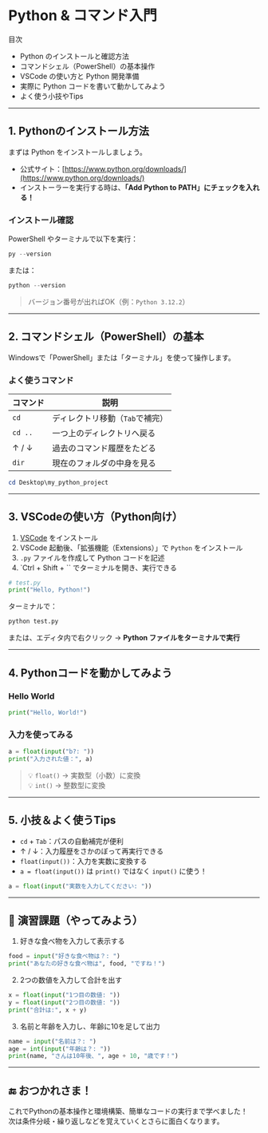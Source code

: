 # Python & コマンド入門

目次

- Python のインストールと確認方法
- コマンドシェル（PowerShell）の基本操作
- VSCode の使い方と Python 開発準備
- 実際に Python コードを書いて動かしてみよう
- よく使う小技やTips

---

## 1. Pythonのインストール方法

まずは Python をインストールしましょう。

- 公式サイト：[https://www.python.org/downloads/](https://www.python.org/downloads/)
- インストーラーを実行する時は、**「Add Python to PATH」にチェックを入れる！**

### インストール確認

PowerShell やターミナルで以下を実行：

```powershell
py --version
```

または：

```powershell
python --version
```

> バージョン番号が出ればOK（例：`Python 3.12.2`）

---

## 2. コマンドシェル（PowerShell）の基本

Windowsで「PowerShell」または「ターミナル」を使って操作します。

### よく使うコマンド

| コマンド        | 説明                           |
|---------------|--------------------------------|
| `cd`          | ディレクトリ移動（`Tab`で補完）|
| `cd ..`       | 一つ上のディレクトリへ戻る     |
| ↑ / ↓         | 過去のコマンド履歴をたどる     |
| `dir`         | 現在のフォルダの中身を見る     |

```powershell
cd Desktop\my_python_project
```

---

## 3. VSCodeの使い方（Python向け）

1. [VSCode](https://code.visualstudio.com/) をインストール  
2. VSCode 起動後、「拡張機能（Extensions）」で `Python` をインストール  
3. `.py` ファイルを作成して Python コードを記述  
4. `Ctrl + Shift + \`` でターミナルを開き、実行できる

```py
# test.py
print("Hello, Python!")
```

ターミナルで：

```bash
python test.py
```

または、エディタ内で右クリック → **Python ファイルをターミナルで実行**

---

## 4. Pythonコードを動かしてみよう

### Hello World

```py
print("Hello, World!")
```

### 入力を使ってみる

```py
a = float(input("b?: "))
print("入力された値：", a)
```

> 💡 `float()` → 実数型（小数）に変換  
> 💡 `int()` → 整数型に変換

---

## 5. 小技＆よく使うTips

- `cd` + `Tab`：パスの自動補完が便利  
- ↑ / ↓：入力履歴をさかのぼって再実行できる  
- `float(input())`：入力を実数に変換する  
- `a = float(input())` は `print()` ではなく `input()` に使う！

```py
a = float(input("実数を入力してください: "))
```

---

## 📝 演習課題（やってみよう）

1. 好きな食べ物を入力して表示する

```py
food = input("好きな食べ物は？: ")
print("あなたの好きな食べ物は", food, "ですね！")
```

2. 2つの数値を入力して合計を出す

```py
x = float(input("1つ目の数値: "))
y = float(input("2つ目の数値: "))
print("合計は:", x + y)
```

3. 名前と年齢を入力し、年齢に10を足して出力

```py
name = input("名前は？: ")
age = int(input("年齢は？: "))
print(name, "さんは10年後、", age + 10, "歳です！")
```

---

## 🔚 おつかれさま！

これでPythonの基本操作と環境構築、簡単なコードの実行まで学べました！  
次は条件分岐・繰り返しなどを覚えていくとさらに面白くなります。

